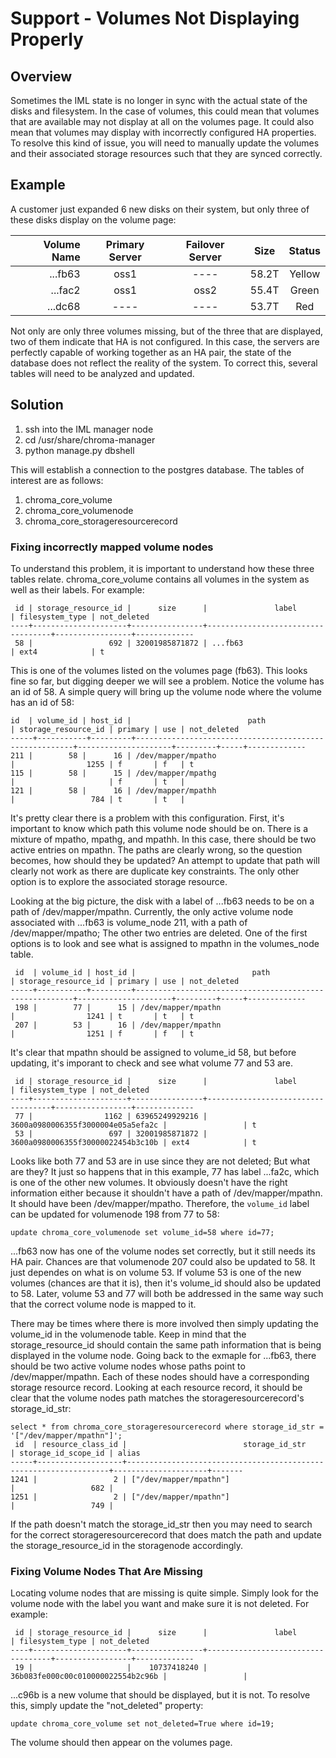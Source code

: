 # Support - Volumes Not Displaying Properly

## Overview
Sometimes the IML state is no longer in sync with the actual state of the disks and filesystem. In the case
of volumes, this could mean that volumes that are available may not display at all on the volumes page. It 
could also mean that volumes may display with incorrectly configured HA properties. To resolve this kind of 
issue, you will need to manually update the volumes and their associated storage resources such that they are
synced correctly.

## Example
A customer just expanded 6 new disks on their system, but only three of these disks display on the volume page:


| Volume Name   | Primary Server   | Failover Server   | Size   | Status  |
| -------------:|:----------------:|:-----------------:|:------:|:-------:|
| ...fb63       | oss1             | ----              | 58.2T  | Yellow  |
| ...fac2       | oss1             | oss2              | 55.4T  | Green   |
| ...dc68       | ----             | ----              | 53.7T  | Red     |

Not only are only three volumes missing, but of the three that are displayed, two of them indicate that HA is
not configured. In this case, the servers are perfectly capable of working together as an HA pair, the state 
of the database does not reflect the reality of the system. To correct this, several tables will need to be
analyzed and updated.

## Solution

1. ssh into the IML manager node
2. cd /usr/share/chroma-manager
3. python manage.py dbshell

This will establish a connection to the postgres database. The tables of interest are as follows:
1. chroma_core_volume
2. chroma_core_volumenode
3. chroma_core_storageresourcerecord

### Fixing incorrectly mapped volume nodes

To understand this problem, it is important to understand how these three tables relate. chroma_core_volume contains all volumes in the 
system as well as their labels. For example:

```chroma_core_volume
 id | storage_resource_id |      size      |               label               | filesystem_type | not_deleted
----+---------------------+----------------+-----------------------------------+-----------------+-------------
 58 |                 692 | 32001985871872 | ...fb63                           | ext4            | t
 ```

 This is one of the volumes listed on the volumes page (fb63). This looks fine so far, but digging deeper we will see a problem. Notice
 the volume has an id of 58. A simple query will bring up the volume node where the volume has an id of 58:

 ```chroma_core_volumenode
 id  | volume_id | host_id |                          path                          | storage_resource_id | primary | use | not_deleted
-----+-----------+---------+--------------------------------------------------------+---------------------+---------+-----+-------------
 211 |        58 |      16 | /dev/mapper/mpatho                                     |                1255 | f       | f   | t
 115 |        58 |      15 | /dev/mapper/mpathg                                     |                     | f       | t   |
 121 |        58 |      16 | /dev/mapper/mpathh                                     |                 784 | t       | t   |
 ```

 It's pretty clear there is a problem with this configuration. First, it's important to know which path this volume node should be on.
 There is a mixture of mpatho, mpathg, and mpathh. In this case, there should be two active entries on mpathn. The paths are clearly 
 wrong, so the question becomes, how should they be updated? An attempt to update that path will clearly not work as there are 
 duplicate key constraints. The only other option is to explore the associated storage resource. 

Looking at the big picture, the disk with a label of ...fb63 needs to be on a path of /dev/mapper/mpathn. Currently, the only active volume 
node associated with ...fb63 is volume_node 211, with a path of /dev/mapper/mpatho; The other two entries are deleted. One of the first 
options is to look and see what is assigned to mpathn in the volumes_node table. 

```
 id  | volume_id | host_id |                          path                          | storage_resource_id | primary | use | not_deleted
-----+-----------+---------+--------------------------------------------------------+---------------------+---------+-----+-------------
 198 |        77 |      15 | /dev/mapper/mpathn                                     |                1241 | t       | t   | t
 207 |        53 |      16 | /dev/mapper/mpathn                                     |                1251 | f       | f   | t
```

It's clear that mpathn should be assigned to volume_id 58, but before updating, it's imporant to check and see what volume 77 and 53 are.
```
 id | storage_resource_id |      size      |               label               | filesystem_type | not_deleted
----+---------------------+----------------+-----------------------------------+-----------------+-------------
 77 |                1162 | 63965249929216 | 3600a0980006355f3000004e05a5efa2c |                 | t
 53 |                 697 | 32001985871872 | 3600a0980006355f30000022454b3c10b | ext4            | t
```

Looks like both 77 and 53 are in use since they are not deleted; But what are they? It just so happens that in this example,
77 has label ...fa2c, which is one of the other new volumes. It obviously doesn't have the right information either because 
it shouldn't have a path of /dev/mapper/mpathn. It should have been /dev/mapper/mpatho. Therefore, the `volume_id` label
can be updated for volumenode 198 from 77 to 58:
```
update chroma_core_volumenode set volume_id=58 where id=77;
```
...fb63 now has one of the volume nodes set correctly, but it still needs its HA pair. Chances are that volumenode 207 could also 
be updated to 58. It just dependes on what is on volume 53. If volume 53 is one of the new volumes (chances are that it is), then 
it's volume_id should also be updated to 58. Later, volume 53 and 77 will both be addressed in the same way such that the correct volume node
is mapped to it. 

There may be times where there is more involved then simply updating the volume_id in the volumenode table. Keep in mind that 
the storage_resource_id should contain the same path information that is being displayed in the volume node. Going back to the 
exmaple for ...fb63, there should be two active volume nodes whose paths point to /dev/mapper/mpathn. Each of these nodes should
have a corresponding storage resource record. Looking at each resource record, it should be clear that the volume nodes path
matches the storageresourcerecord's storage_id_str:

```
select * from chroma_core_storageresourcerecord where storage_id_str = '["/dev/mapper/mpathn"]';
 id  | resource_class_id |                          storage_id_str                          | storage_id_scope_id | alias
-----+-------------------+------------------------------------------------------------------+---------------------+-------
1241 |                 2 | ["/dev/mapper/mpathn"]                                           |                 682 |
1251 |                 2 | ["/dev/mapper/mpathn"]                                           |                 749 |
```

If the path doesn't match the storage_id_str then you may need to search for the correct storageresourcerecord that does 
match the path and update the storage_resource_id in the storagenode accordingly. 

### Fixing Volume Nodes That Are Missing

Locating volume nodes that are missing is quite simple. Simply look for the volume node with the label you want and make sure
it is not deleted. For example:

```
 id | storage_resource_id |      size      |               label               | filesystem_type | not_deleted
----+---------------------+----------------+-----------------------------------+-----------------+-------------
 19 |                     |    10737418240 | 36b083fe000c00c010000022554b2c96b |                 |
 ```

 ...c96b is a new volume that should be displayed, but it is not. To resolve this, simply update the "not_deleted" 
 property:

 ```
 update chroma_core_volume set not_deleted=True where id=19;
 ```

 The volume should then appear on the volumes page.
 